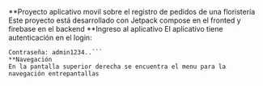 **Proyecto aplicativo movil sobre el registro de pedidos de una floristería
Este proyecto está desarrollado con Jetpack compose en el fronted y  firebase en el backend
**Ingreso al aplicativo
El aplicativo tiene autenticación en el login:
```Usuario: admin@flores.com
Contraseña: admin1234..```
**Navegación
En la pantalla superior derecha se encuentra el menu para la navegación entrepantallas
